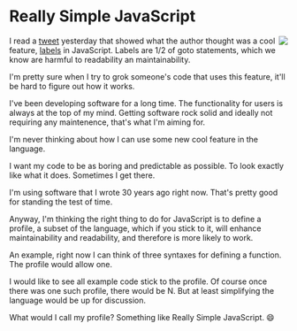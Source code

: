 # Really Simple JavaScript
<img src="http://scripting.com/images/2020/07/08/spaghetti.png" border="0" align="right">I read a <a href="https://twitter.com/mgechev/status/1280388653433356290">tweet</a> yesterday that showed what the author thought was a cool feature, <a href="https://twitter.com/mgechev/status/1280388653433356290/photo/1">labels</a> in JavaScript. Labels are 1/2 of goto statements, which we know are harmful to readability an maintainability. 

I'm pretty sure when I try to grok someone's code that uses this feature, it'll be hard to figure out how it works.

I've been developing software for a long time. The functionality for users is always at the top of my mind. Getting software rock solid and ideally not requiring any maintenence, that's what I'm aiming for. 

I'm never thinking about how I can use some new cool feature in the language. 

I want my code to be as boring and predictable as possible. To look exactly like what it does. Sometimes I get there. 

I'm using software that I wrote 30 years ago right now. That's pretty good for standing the test of time. 

Anyway, I'm thinking the right thing to do for JavaScript is to define a profile, a subset of the language, which if you stick to it, will enhance maintainability and readability, and therefore is more likely to work. 

An example, right now I can think of three syntaxes for defining a function. The profile would allow one. 

I would like to see all example code stick to the profile. Of course once there was one such profile, there would be N. But at least simplifying the language would be up for discussion.

What would I call my profile? Something like Really Simple JavaScript. :smile:

